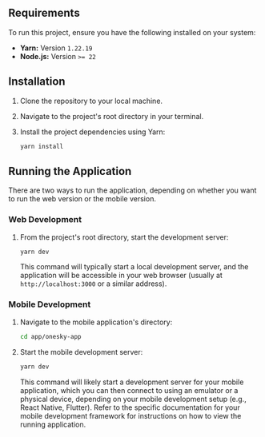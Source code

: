 ## Requirements

To run this project, ensure you have the following installed on your system:

* **Yarn:** Version `1.22.19`
* **Node.js:** Version `>= 22`

## Installation

1.  Clone the repository to your local machine.
2.  Navigate to the project's root directory in your terminal.
3.  Install the project dependencies using Yarn:

    ```bash
    yarn install
    ```

## Running the Application

There are two ways to run the application, depending on whether you want to run the web version or the mobile version.

### Web Development

1.  From the project's root directory, start the development server:

    ```bash
    yarn dev
    ```

    This command will typically start a local development server, and the application will be accessible in your web browser (usually at `http://localhost:3000` or a similar address).

### Mobile Development

1.  Navigate to the mobile application's directory:

    ```bash
    cd app/onesky-app
    ```

2.  Start the mobile development server:

    ```bash
    yarn dev
    ```

    This command will likely start a development server for your mobile application, which you can then connect to using an emulator or a physical device, depending on your mobile development setup (e.g., React Native, Flutter). Refer to the specific documentation for your mobile development framework for instructions on how to view the running application.